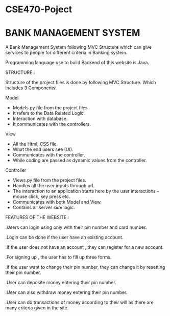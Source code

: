 # CSE470-Poject

# BANK MANAGEMENT SYSTEM

A Bank Management System following MVC Structure which can give services to people for different criteria in Banking system.


Programming language use to build Backend of this website is Java.


STRUCTURE :

Structure of the project files is done by following MVC Structure. Which includes 3 Components:

Model
- Models.py file from the project files.
- It refers to the Data Related Logic.
- Interaction with database.
- It communicates with the controllers.

View
- All the Html, CSS file.
- What the end users see (UI).
- Communicates with the controller.
- While coding are passed as dynamic values from the controller.

Controller
- Views.py file from the project files.
- Handles all the user inputs through url.
- The interaction to an application starts here by the user interactions – mouse click, key press etc.
- Communicates with both Model and View.
- Contains all server side logic.

FEATURES OF THE WEBSITE :

.Users can login using only with their pin number and card number.

.Login can be done if the user have an existing account.

.If the user does not have an account , they can register for a new account.

.For signing up , the user has to fill up three forms.

.If the user want to change their pin number, they can change it by resetting their pin number.

.User can deposite money entering their pin number.

.User can also withdraw money entering their pin number.

.User can do transactions of money according to their will as there are many criteria given in the site.

